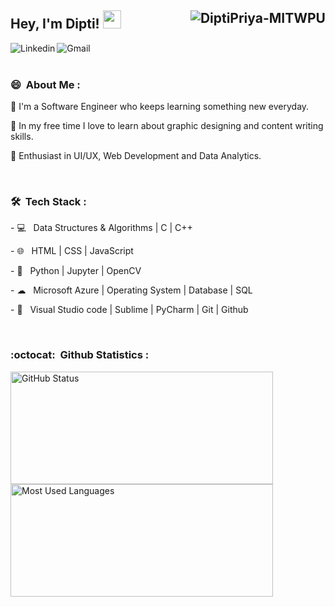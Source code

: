 ## Hey, I'm Dipti! <img src="https://github.com/TheDudeThatCode/TheDudeThatCode/blob/master/Assets/Hi.gif" width="29px"> <img align="right" src="https://komarev.com/ghpvc/?username=DiptiPriya-MITWPU&label=Profile%20views&color=0e75b6&style=flat" alt="DiptiPriya-MITWPU" />

<div>
  <a href="https://www.linkedin.com/in/dipti-priya-1653ba182/" target="blank">
    <img align="left" src="https://img.shields.io/badge/linkedin-%230077B5.svg?&style=for-the-badge&logo=linkedin&logoColor=white" alt="Linkedin" />
  </a>
  &nbsp;
  <a href="mailto:diptipriya1106@gmail.com" target="blank">
    <img align="left" src="https://img.shields.io/badge/gmail-%23E4405F.svg?&style=for-the-badge&logo=gmail&logoColor=white" alt="Gmail" />
  </a>
</div>
<br>
<h3> 😄 &nbsp;About Me :</h3>
<p>
🔭 I'm a Software Engineer who keeps learning something new everyday.
</p><p>
📎 In my free time I love to learn about graphic designing and content writing skills.
</p><p>
🌱 Enthusiast in UI/UX, Web Development and Data Analytics.</p>
<p>
 <br>
<h3> 🛠 &nbsp;Tech Stack :   </h3>
<p>
- 💻  &nbsp; Data Structures & Algorithms | C | C++
  </p><p>
- 🌐  &nbsp; HTML | CSS | JavaScript
  </p><p>
- 🐍  &nbsp; Python | Jupyter | OpenCV
  </p><p>
- ☁  &nbsp; Microsoft Azure | Operating System | Database | SQL
  </p><p>
- 🔧  &nbsp; Visual Studio code | Sublime | PyCharm | Git | Github
  </p>
<br>
<h3> :octocat: &nbsp;Github Statistics : </h3>
<p align="left">
<img src="https://github-readme-stats.vercel.app/api?username=DiptiPriya-MITWPU&&include_all_commits=true&count_private=true&show_icons=true&theme=tokyonight&line_height=20&title_color=7A7ADB&icon_color=2234AE&text_color=D3D3D3&bg_color=0,000000,130F40" alt="GitHub Status" width="420" height="180"/>
<img src = "https://github-readme-stats.vercel.app/api/top-langs/?username=DiptiPriya-MITWPU&include_all_commits=true&count_private=true&show_icons=true&hide_border=true&layout=compact&langs_count=8&theme=tokyonight&line_height=20&title_color=7A7ADB&icon_color=2234AE&text_color=D3D3D3&bg_color=0,000000,130F40" alt="Most Used Languages" width="420" height="180"/>
</p>


<!---
DiptiPriya-MITWPU/DiptiPriya-MITWPU is a ✨ special ✨ repository because its `README.md` (this file) appears on your GitHub profile.
You can click the Preview link to take a look at your changes.
--->
